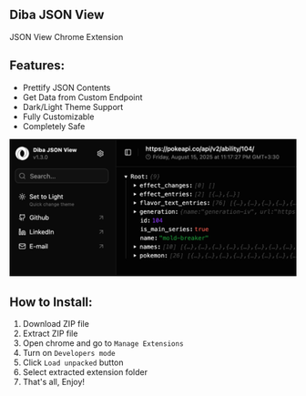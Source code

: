## Diba JSON View
JSON View Chrome Extension

## Features:
- Prettify JSON Contents
- Get Data from Custom Endpoint
- Dark/Light Theme Support 
- Fully Customizable
- Completely Safe

![Screenshot](screenshot.png)

## How to Install:
1. Download ZIP file
2. Extract ZIP file
3. Open chrome and go to `Manage Extensions`
4. Turn on `Developers mode`
5. Click `Load unpacked` button
6. Select extracted extension folder
7. That's all, Enjoy!
